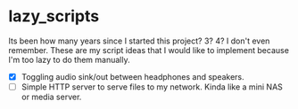 # lazy_scripts

Its been how many years since I started this project? 3? 4? I don't even remember.
These are my script ideas that I would like to implement because I'm too lazy to do them manually.
- [x] Toggling audio sink/out between headphones and speakers.
- [ ] Simple HTTP server to serve files to my network. Kinda like a mini NAS or media server.
